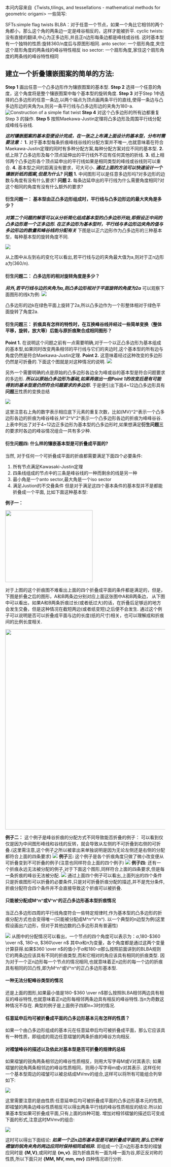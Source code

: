 本问内容来自《Twists,tilings, and tessellations - mathematical methods for geometric origami>
一些简写:

SFTs:simple flag twists
BLBA：对于任意一个节点，如果一个角比它相邻的两个角都小，那么这个角的两条边一定是峰谷相反的，这样才能被折平.
cyclic twists: 没有直接的翻译,中心为正多边形,并且正n边形每条边都是峰线或谷线. 这时基本型有一个独特的性质:旋转360/n度后与原图形相同.
anto sector: 一个扇形角度,夹住这个扇形角度的两条线的峰谷特性相反
iso sector: 一个扇形角度,家住这个扇形角度的两条线的峰谷特性相同

## 建立一个折叠镶嵌图案的简单的方法:
**Step 1** 画出任意一个凸多边形作为镶嵌图案的基本型.
**Step 2** 选择一个任意的角度，这个角度将是整个镶嵌图案中每个基本型的旋转角度.
**Step 3** 对于Step 1中选择的凸多边形的任意一条边,以两个端点为顶点画两条平行的直线,使得一条边与凸多边形边的夹角为a,则另一条平行线与凸多边形边的夹角为180-a.
![Construction of a simple flat twist](./Images/Construction_of_a_simple_flat_twist.jpg)
**Step 4** 对这个凸多边形的所有边都重复Step 3 的操作.
**Step 5** 按照Maekawa-Justin定理将凸多边形及周围平行线分配成峰线与谷线.

***这时镶嵌图案的基本型便设计完成，在一张之上布满上面设计的基本型，分布时需要注意：***
**1.** 对于基本型每条折痕峰线谷线的分配方案并不唯一,也就意味着在符合Maekawa-Justin定理的同时有多种分配方案,每种分配方案对应不同的基本型.
**2.** 纸上除了凸多边形及每个顶点延伸出的平行线外不应有任何其他的折线.
**3.** 纸上相邻两个凸多边形各个顶点延申出的平行线如果是相同类型的峰线或谷线则可以重合.
**4.** 基本型之间的距离没有要求，可大可小.
***通过上面的方法可以快速设计一个镶嵌折纸的图案,但是为什么?***
**问题 1.** 中间图形可以是任意多边形吗?对多边形的边数与角度有没有什么要求?
**问题 2.** 每条边延申出的平行线为什么需要角度相同?对这个相同的角度有没有什么额外的要求?

#### 衍生问题一： 基本型由正凸多边形组成时，平行线与凸多边形边的最大夹角是多少？
***对第二个问题的解答可以从分析简化组成基本型的凸多边形开始,即假设正中间的凸多边形是一个正多边形.
在正多边形为基本型时，平行线与多边形边夹角的值与多边形边的数量和峰谷线的分配有关***
下图是以正六边形作为凸多边形的三种基本型，每种基本型的旋转角度不同.

![](./Images/Screenshot%202024-10-28%20161205.jpg)

从上图中从左到右的变化可以看出,若平行线与边的夹角最大值为a,则对于正n边形a为(360/n).

#### 衍生问题二： 凸多边形的相对旋转角度是多少？
***另外,若平行线与边的夹角为a,则凸多边形相对于平面旋转的角度为2a***
可以观察下面图形的线k为例:
![](./Images/Screenshot%202024-10-28%20161206.jpg)

凸多边形的边k在绿色平面上旋转了2a,所以凸多边作为一个形整体相对于绿色平面旋转了角度2a.

#### 衍生问题三： 折痕具有怎样的特性时，在互换峰谷线并经过一些简单变换（整体平移，旋转，放大等）后能与原折痕聚合成相同图形？
**Point 1.** 在说明这个问题之前有一点需要明确,对于一个以正凸多边形为基本组成的基本型,如果同时改变两条相邻的平行线与它们的夹边时,这个基本型的所有边与角度仍然是符合Maekawa-Justin定理.
**Point 2.** 这意味着经过这种改变的多边形仍然是可折叠的.下面这个图就是对这种情况的说明.
![](./Images/Screenshot%202024-11-01%20054125.jpg)

另外一个需要明确的点是原始的凸多边形各边全为峰或谷的基本型是符合问题要求的多边形.
***所以以原始凸多边形为基础,如果再做出一些Point 1的改变后是有可能得到的基本型是仍然符合问题要求的多边形.***
于是便引出下面4~12边凸多边形具有**问题三**性质的变换总结

![](./Images/Screenshot%202024-11-02%20214411.jpg)

这里注意右上角的数字表示相应底下元素的重复次数，比如(MV)^2^表示一个凸多边形各边的折痕为峰谷峰谷,M^2^V^2^表示一个凸多边形各边的折痕为峰峰谷谷.
上表中列出了对于4~12边正多边形为基本型的凸多边形时,如果想满足**衍生问题三**的要求时各边的峰谷情况组合一共有多少种.

#### 衍生问题四: 什么样的镶嵌基本型是可折叠成平面的?
当然, 对于任何一个可折叠成平面的折痕都需要满足下面四个必要条件:
1. 所有节点满足Kawasaki-Justin定理
2. 四条线组成的节点中的三条是峰谷线的一种而剩余的线是另一种
3. 最小角是一个anto sector,最大角是一个iso sector
4. 满足Justion的不交叠条件
但是对于满足这四个基本条件的基本型并不是都能折叠成一个平面, 比如下面这种基本型:

**例子一：**

<img src="./Images/Temp2.jpg" width="275" height="227" aligh=center/>

对于上图的这个折痕图不难看出上面的四个折叠成平面的条件都是满足的，但是，下图是折叠之后的图形，A和B两条边分别对应上面这张图中A和B两条边，
从下图中可以看出，如果A和B两条折痕过长(或者纸过大)的话，在折叠后足够远的地方会发生交叠，但是这种情况在截短两边(或者纸变短)之后便不会发生.
通过这个例子可以说明是否可以折叠成平面与边的长度(纸的尺寸)相关，也可以理解成和折痕间的比例长度相关.

<img src="./Images/Temp1.jpg" width="552" height="632" align=center/>

**例子二：**
这个例子是峰谷折痕的分配方式不同导致能否折叠的例子：
可以看到仅仅是因为中间图形峰线和谷线的反转，就会导致从左侧的不可折叠到右侧的可折叠.(这里需注意,这个例子之所以被拿出来单独说明是因为无论左侧还是右侧的分配都符合上面的四条要求)
![](../Origami/Images/Screenshot%202024-11-15%20054421.jpg)
**例子三:**
这个例子是各个折痕角度只做了微小改变便从可折叠变到不可折叠的例子(注意也同样符合上面的四个例子)
![](../Origami/Images/Screenshot%202024-11-15%20055144.jpg)
**例子四:**
还有一个折痕永远无法被分配的例子,对于下面这个图形,同样符合上面的四条要求,但是每一条折痕的峰谷无法被分配.
![](../Origami/Images/Screenshot%202024-11-15%20055508.jpg)
通过上面四个例子可以看出,上面列出的四个条件只是折痕图形可以折叠的必要条件,只是对可折叠折痕分配的描述,并不是充分条件,折痕分配符合四个条件并不会直接导致这个折痕可以被折叠.

#### 只能被分配成M^n^或V^n^的正凸多边形基本型折痕情况
当正凸多边形四周的平行线角度符合一些特定规律时,作为基本型的凸多边形的折痕分配方式也会变得唯一(只能被分配成M^n^V^n^).
以一个典型的n边型为例(这里假设画出六边形，但对于其他边数的凸多边形具有普遍性)

![](../Origami/Images/Screenshot%202024-11-15%20082541.jpg)
从图中的分配情况可以看出，一个节点的四个角度可以表示为：$\alpha$,180-$360 \over n$, 180-$\alpha$, $360\over n$
其中$\alpha$和n为变量，各个角度都是通过这两个变量计算获得.如果$360 \over n$的值小于$\alpha$和180-$\alpha$那么按照前面讲到的BLBA规则它的两条边应该具有不同的折痕类型,而和它相对的角应该具有相同的折痕类型.
因为对于一个正n边形每一个节点的情况相同,也就意味着正n边形的每一个边的折痕具有相同的凹凸性,即为M^n^或V^n^的正凸多边形基本型.

#### 一种无法分配峰谷类型的情况
还是上面的图形,如果最小值是180-$360 \over n$那么按照BLBA相邻两边具有相反的峰谷特性,也就意味着正n边形每相邻两条边具有相反的峰谷特性.当n为奇数这种情况不存在.
典型的例子是上面例子四即n=3时的情况.

#### 任意延申后均可被折叠成平面的凸多边形基本元有怎样的性质？
如果一个由凸多边形组成的基本元在任意延申后均可被折叠成平面，那么它应该具有一种性质，即组成的周边任意褶皱的两条折痕的峰谷方向相反.

#### 对褶皱峰谷的描述以及依此对基本型是否可折叠的规律的总结
如果褶皱的锐角两条相邻边的峰谷性质相反，则用大写字母M或V对其表示;
如果褶皱的锐角两条相邻边的峰谷性质相同，则用小写字母m或v对其表示.
这样任何一个基本型周边的褶皱可以被总结成MVmv的组合,这样可以将所有可能组合列举如下:

![](../Origami/Images/Screenshot%202024-11-19%20212636.jpg)

这里需要注意的是由性质:任意延申后均可被折叠成平面的凸多边形基本元的性质,即褶皱的两条边峰谷性质相反可以得出两条平行线的峰谷性质相反的结论.所以如果基本型如果可折叠成平面,只有上面的四种可能.
增加对相邻褶皱的描述后可变成下面的形式,注意这时MVmv的组合:

![](../Origami/Images/Screenshot%202024-11-19%20213312.jpg)

这时可以得出下面结论:
***如果一个正n边形基本型是可被折叠成平面的,那么它所有褶皱的锐角夹角的两边应同时保持相同或相异.***
即组成一个正n边形基本型的褶皱应同时是 **{M,V}**,或同时是 **{m,v}**.
因为折痕具有一面为峰一面为谷,即正反对称的性质,所以下面只对 **{MM, MV, mm, mv}** 四种情况进行分析.

